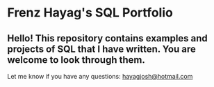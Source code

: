 # Frenz Hayag's SQL Portfolio

## Hello! This repository contains examples and projects of SQL that I have written. You are welcome to look through them. 
Let me know if you have any questions: 
hayagjosh@hotmail.com
